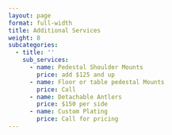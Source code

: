 ```yaml
---
layout: page
format: full-width
title: Additional Services
weight: 8
subcategories:
  - title: ''
    sub_services:
      - name: Pedestal Shoulder Mounts
        price: add $125 and up
      - name: Floor or table pedestal Mounts
        price: Call
      - name: Detachable Antlers
        price: $150 per side
      - name: Custom Plating
        price: Call for pricing
---
```


